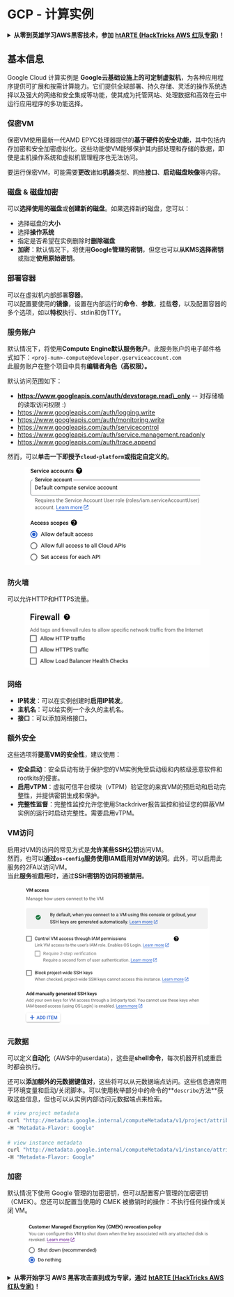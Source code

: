 # GCP - 计算实例

<details>

<summary><strong>从零到英雄学习AWS黑客技术，参加</strong> <a href="https://training.hacktricks.xyz/courses/arte"><strong>htARTE (HackTricks AWS 红队专家)</strong></a><strong>！</strong></summary>

支持HackTricks的其他方式：

* 如果您想在 **HackTricks中看到您的公司广告** 或 **下载HackTricks的PDF**，请查看[**订阅计划**](https://github.com/sponsors/carlospolop)！
* 获取[**官方PEASS & HackTricks商品**](https://peass.creator-spring.com)
* 发现[**PEASS家族**](https://opensea.io/collection/the-peass-family)，我们独家的[**NFTs系列**](https://opensea.io/collection/the-peass-family)
* **加入** 💬 [**Discord群组**](https://discord.gg/hRep4RUj7f) 或 [**telegram群组**](https://t.me/peass) 或在 **Twitter** 🐦 上**关注**我 [**@carlospolopm**](https://twitter.com/carlospolopm)**。**
* **通过向** [**HackTricks**](https://github.com/carlospolop/hacktricks) 和 [**HackTricks Cloud**](https://github.com/carlospolop/hacktricks-cloud) github仓库提交PR来分享您的黑客技巧。**

</details>

## 基本信息

Google Cloud 计算实例是 **Google云基础设施上的可定制虚拟机**，为各种应用程序提供可扩展和按需计算能力。它们提供全球部署、持久存储、灵活的操作系统选择以及强大的网络和安全集成等功能，使其成为托管网站、处理数据和高效在云中运行应用程序的多功能选择。

### 保密VM

保密VM使用最新一代AMD EPYC处理器提供的**基于硬件的安全功能**，其中包括内存加密和安全加密虚拟化。这些功能使VM能够保护其内部处理和存储的数据，即使是主机操作系统和虚拟机管理程序也无法访问。

要运行保密VM，可能需要**更改**诸如**机器**类型、网络**接口**、**启动磁盘映像**等内容。

### 磁盘 & 磁盘加密

可以**选择使用的磁盘**或**创建新的磁盘**。如果选择新的磁盘，您可以：

* 选择磁盘的**大小**
* 选择**操作系统**
* 指定是否希望在实例删除时**删除磁盘**
* **加密**：默认情况下，将使用**Google管理的密钥**，但您也可以**从KMS选择密钥**或指定**使用原始密钥**。

### 部署容器

可以在虚拟机内部部署**容器**。\
可以配置要使用的**镜像**，设置在内部运行的**命令**、**参数**，挂载**卷**，以及配置容器的多个选项，如以**特权**执行、stdin和伪TTY。

### 服务账户

默认情况下，将使用**Compute Engine默认服务账户**。此服务账户的电子邮件格式如下：`<proj-num>-compute@developer.gserviceaccount.com`\
此服务账户在整个项目中具有**编辑者角色（高权限）。**

默认访问范围如下：

* **https://www.googleapis.com/auth/devstorage.read\_only** -- 对存储桶的读取访问权限 :)
* https://www.googleapis.com/auth/logging.write
* https://www.googleapis.com/auth/monitoring.write
* https://www.googleapis.com/auth/servicecontrol
* https://www.googleapis.com/auth/service.management.readonly
* https://www.googleapis.com/auth/trace.append

然而，可以**单击一下即授予`cloud-platform`**或指定**自定义的**。

<figure><img src="../../../../.gitbook/assets/image (138).png" alt=""><figcaption></figcaption></figure>

### 防火墙

可以允许HTTP和HTTPS流量。

<figure><img src="../../../../.gitbook/assets/image (137).png" alt=""><figcaption></figcaption></figure>

### 网络

* **IP转发**：可以在实例创建时**启用IP转发**。
* **主机名**：可以给实例一个永久的主机名。
* **接口**：可以添加网络接口。

### 额外安全

这些选项将**提高VM的安全性**，建议使用：

* **安全启动**：安全启动有助于保护您的VM实例免受启动级和内核级恶意软件和rootkits的侵害。
* **启用vTPM**：虚拟可信平台模块（vTPM）验证您的来宾VM的预启动和启动完整性，并提供密钥生成和保护。
* **完整性监督**：完整性监控允许您使用Stackdriver报告监控和验证您的屏蔽VM实例的运行时启动完整性。需要启用vTPM。

### VM访问

启用对VM的访问的常见方式是**允许某些SSH公钥**访问VM。\
然而，也可以**通过`os-config`服务使用IAM启用对VM的访问**。此外，可以启用此服务的2FA以访问VM。\
当此**服务**被**启用**时，通过**SSH密钥的访问将被禁用**。

<figure><img src="../../../../.gitbook/assets/image (139).png" alt=""><figcaption></figcaption></figure>

### 元数据

可以定义**自动化**（AWS中的userdata），这些是**shell命令**，每次机器开机或重启时都会执行。

还可以**添加额外的元数据键值对**，这些将可以从元数据端点访问。这些信息通常用于环境变量和启动/关闭脚本。可以使用枚举部分中的命令的**`describe`方法**获取这些信息，但也可以从实例内部访问元数据端点来检索。
```bash
# view project metadata
curl "http://metadata.google.internal/computeMetadata/v1/project/attributes/?recursive=true&alt=text" \
-H "Metadata-Flavor: Google"

# view instance metadata
curl "http://metadata.google.internal/computeMetadata/v1/instance/attributes/?recursive=true&alt=text" \
-H "Metadata-Flavor: Google"
```
### 加密

默认情况下使用 Google 管理的加密密钥，但可以配置客户管理的加密密钥（CMEK）。您还可以配置当使用的 CMEK 被撤销时的操作：不执行任何操作或关闭 VM。

<figure><img src="../../../../.gitbook/assets/image (140).png" alt=""><figcaption></figcaption></figure>

<details>

<summary><strong>从零开始学习 AWS 黑客攻击直到成为专家，通过</strong> <a href="https://training.hacktricks.xyz/courses/arte"><strong>htARTE (HackTricks AWS 红队专家)</strong></a><strong>！</strong></summary>

其他支持 HackTricks 的方式：

* 如果您希望在 HackTricks 中看到您的**公司广告**或**下载 HackTricks 的 PDF 版本**，请查看[**订阅计划**](https://github.com/sponsors/carlospolop)！
* 获取[**官方 PEASS & HackTricks 商品**](https://peass.creator-spring.com)
* 发现[**PEASS 家族**](https://opensea.io/collection/the-peass-family)，我们独家的[**NFT 集合**](https://opensea.io/collection/the-peass-family)
* **加入** 💬 [**Discord 群组**](https://discord.gg/hRep4RUj7f) 或 [**telegram 群组**](https://t.me/peass) 或在 **Twitter** 🐦 上**关注**我 [**@carlospolopm**](https://twitter.com/carlospolopm)**。**
* **通过向** [**HackTricks**](https://github.com/carlospolop/hacktricks) 和 [**HackTricks Cloud**](https://github.com/carlospolop/hacktricks-cloud) github 仓库提交 PR 来**分享您的黑客技巧**。

</details>
